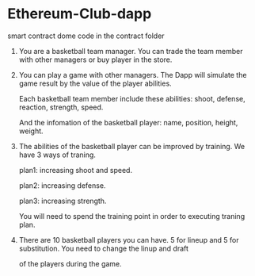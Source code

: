 # Ethereum-Club-dapp

smart contract dome code in the contract folder

1. You are a basketball team manager. You can trade the team member with other managers or buy player in the store.



2. You can play a game with other managers. The Dapp will simulate the game result by the value of the player abilities.

    Each basketball team member include these abilities: shoot, defense, reaction, strength, speed.
    
    And the infomation of the basketball player: name, position, height, weight.
    
    
    
3. The abilities of the basketball player can be improved by training. We have 3 ways of traning.

    plan1: increasing shoot and speed.
    
    plan2: increasing defense.
    
    plan3: increasing strength.
    
    You will need to spend the training point in order to executing traning plan.
    
    
    
4. There are 10 basketball players you can have. 5 for lineup and 5 for substitution. You need to change the linup and draft

   of the players during the game.
